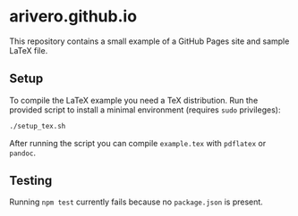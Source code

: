# arivero.github.io

This repository contains a small example of a GitHub Pages site and sample LaTeX file.

## Setup

To compile the LaTeX example you need a TeX distribution. Run the provided script to install a minimal environment (requires `sudo` privileges):

```sh
./setup_tex.sh
```

After running the script you can compile `example.tex` with `pdflatex` or `pandoc`.

## Testing

Running `npm test` currently fails because no `package.json` is present.
